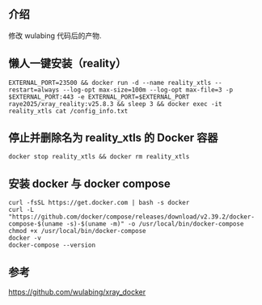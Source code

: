 ## 介绍

修改 wulabing 代码后的产物.

## 懒人一键安装（reality） 

```
EXTERNAL_PORT=23500 && docker run -d --name reality_xtls --restart=always --log-opt max-size=100m --log-opt max-file=3 -p $EXTERNAL_PORT:443 -e EXTERNAL_PORT=$EXTERNAL_PORT raye2025/xray_reality:v25.8.3 && sleep 3 && docker exec -it reality_xtls cat /config_info.txt
```

## 停止并删除名为 reality_xtls 的 Docker 容器

```
docker stop reality_xtls && docker rm reality_xtls
```

## 安装 docker 与 docker compose

```
curl -fsSL https://get.docker.com | bash -s docker
curl -L "https://github.com/docker/compose/releases/download/v2.39.2/docker-compose-$(uname -s)-$(uname -m)" -o /usr/local/bin/docker-compose
chmod +x /usr/local/bin/docker-compose
docker -v
docker-compose --version
```

## 参考

https://github.com/wulabing/xray_docker
